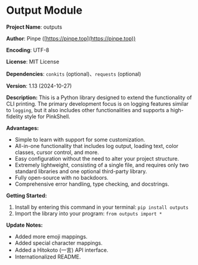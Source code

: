 # Output Module

**Project Name**: outputs

**Author**: Pinpe ([https://pinpe.top](https://pinpe.top))

**Encoding**: UTF-8

**License**: MIT License

**Dependencies**: `conkits` (optional)、`requests` (optional)

**Version**: 1.13 (2024-10-27)

**Description:**
This is a Python library designed to extend the functionality of CLI printing. The primary development focus is on logging features similar to `logging`, but it also includes other functionalities and supports a high-fidelity style for PinkShell.

**Advantages:**
- Simple to learn with support for some customization.
- All-in-one functionality that includes log output, loading text, color classes, cursor control, and more.
- Easy configuration without the need to alter your project structure.
- Extremely lightweight, consisting of a single file, and requires only two standard libraries and one optional third-party library.
- Fully open-source with no backdoors.
- Comprehensive error handling, type checking, and docstrings.

**Getting Started:**
1. Install by entering this command in your terminal: `pip install outputs`
2. Import the library into your program: `from outputs import *`

**Update Notes:**
- Added more emoji mappings.
- Added special character mappings.
- Added a Hitokoto (一言) API interface.
- Internationalized README.